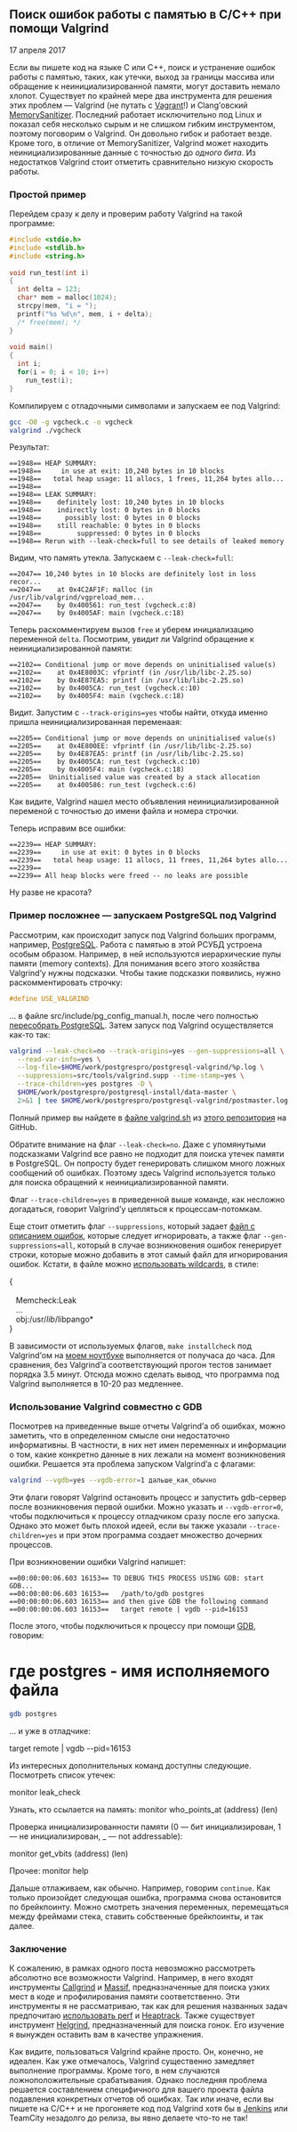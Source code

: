 ## Поиск ошибок работы с памятью в C/C++ при помощи Valgrind

17 апреля 2017

Если вы пишете код на языке C или C++, поиск и устранение ошибок работы с памятью, таких, как утечки, выход за границы массива или обращение к неинициализированной памяти, могут доставить немало хлопот. Существует по крайней мере два инструмента для решения этих проблем — Valgrind (не путать с [Vagrant](https://eax.me/vagrant/)!) и Clang’овский [MemorySanitizer](http://clang.llvm.org/docs/MemorySanitizer.html). Последний работает исключительно под Linux и показал себя несколько сырым и не слишком гибким инструментом, поэтому поговорим о Valgrind. Он довольно гибок и работает везде. Кроме того, в отличие от MemorySanitizer, Valgrind может находить неинициализированные данные с точностью до _одного бита_. Из недостатков Valgrind стоит отметить сравнительно низкую скорость работы.

### Простой пример

Перейдем сразу к делу и проверим работу Valgrind на такой программе:

```c
#include <stdio.h>  
#include <stdlib.h>  
#include <string.h>  
  
void run_test(int i)  
{  
  int delta = 123;  
  char* mem = malloc(1024);  
  strcpy(mem, "i = ");  
  printf("%s %d\n", mem, i + delta);  
  /* free(mem); */  
}  
  
void main()  
{  
  int i;  
  for(i = 0; i < 10; i++)  
    run_test(i);  
}
```
Компилируем с отладочными символами и запускаем ее под Valgrind:

```bash
gcc -O0 -g vgcheck.c -o vgcheck  
valgrind ./vgcheck
```

Результат:

```
==1948== HEAP SUMMARY:  
==1948==     in use at exit: 10,240 bytes in 10 blocks  
==1948==   total heap usage: 11 allocs, 1 frees, 11,264 bytes allo...  
==1948==  
==1948== LEAK SUMMARY:  
==1948==    definitely lost: 10,240 bytes in 10 blocks  
==1948==    indirectly lost: 0 bytes in 0 blocks  
==1948==      possibly lost: 0 bytes in 0 blocks  
==1948==    still reachable: 0 bytes in 0 blocks  
==1948==         suppressed: 0 bytes in 0 blocks  
==1948== Rerun with --leak-check=full to see details of leaked memory
```
Видим, что память утекла. Запускаем с `--leak-check=full`:

```
==2047== 10,240 bytes in 10 blocks are definitely lost in loss recor...  
==2047==    at 0x4C2AF1F: malloc (in /usr/lib/valgrind/vgpreload_mem...  
==2047==    by 0x400561: run_test (vgcheck.c:8)  
==2047==    by 0x4005AF: main (vgcheck.c:18)
```
Теперь раскомментируем вызов `free` и уберем инициализацию переменной `delta`. Посмотрим, увидит ли Valgrind обращение к неинициализированной памяти:
```
==2102== Conditional jump or move depends on uninitialised value(s)  
==2102==    at 0x4E8003C: vfprintf (in /usr/lib/libc-2.25.so)  
==2102==    by 0x4E87EA5: printf (in /usr/lib/libc-2.25.so)  
==2102==    by 0x4005CA: run_test (vgcheck.c:10)  
==2102==    by 0x4005F4: main (vgcheck.c:18)

```
Видит. Запустим с `--track-origins=yes` чтобы найти, откуда именно пришла неинициализированная переменаая:

```
==2205== Conditional jump or move depends on uninitialised value(s)  
==2205==    at 0x4E800EE: vfprintf (in /usr/lib/libc-2.25.so)  
==2205==    by 0x4E87EA5: printf (in /usr/lib/libc-2.25.so)  
==2205==    by 0x4005CA: run_test (vgcheck.c:10)  
==2205==    by 0x4005F4: main (vgcheck.c:18)  
==2205==  Uninitialised value was created by a stack allocation  
==2205==    at 0x400586: run_test (vgcheck.c:6)
```
Как видите, Valgrind нашел место объявления неинициализированной переменой с точностью до имени файла и номера строчки.

Теперь исправим все ошибки:

```
==2239== HEAP SUMMARY:  
==2239==     in use at exit: 0 bytes in 0 blocks  
==2239==   total heap usage: 11 allocs, 11 frees, 11,264 bytes allo...  
==2239==  
==2239== All heap blocks were freed -- no leaks are possible
```
Ну разве не красота?

### Пример посложнее — запускаем PostgreSQL под Valgrind

Рассмотрим, как происходит запуск под Valgrind больших программ, например, [PostgreSQL](https://eax.me/postgresql-install/). Работа с памятью в этой РСУБД устроена особым образом. Например, в ней используются иерархические пулы памяти (memory contexts). Для понимания всего этого хозяйства Valgrind’у нужны подсказки. Чтобы такие подсказки появились, нужно раскомментировать строчку:

```c
#define USE_VALGRIND
```

… в файле src/include/pg_config_manual.h, после чего полностью [пересобрать PostgreSQL](https://eax.me/postgresql-build/). Затем запуск под Valgrind осуществляется как-то так:

```bash
valgrind --leak-check=no --track-origins=yes --gen-suppressions=all \  
  --read-var-info=yes \  
  --log-file=$HOME/work/postgrespro/postgresql-valgrind/%p.log \  
  --suppressions=src/tools/valgrind.supp --time-stamp=yes \  
  --trace-children=yes postgres -D \  
  $HOME/work/postgrespro/postgresql-install/data-master \  
  2>&1 | tee $HOME/work/postgrespro/postgresql-valgrind/postmaster.log
```
Полный пример вы найдете в [файле valgrind.sh](https://github.com/afiskon/pgscripts/blob/master/valgrind.sh) из [этого репозитория](https://github.com/afiskon/pgscripts) на GitHub.

Обратите внимание на флаг `--leak-check=no`. Даже с упомянутыми подсказками Valgrind все равно не подходит для поиска утечек памяти в PostgreSQL. Он попросту будет генерировать слишком много ложных сообщений об ошибках. Поэтому здесь Valgrind используется только для поиска обращений к неинициализированной памяти.

Флаг `--trace-children=yes` в приведенной выше команде, как несложно догадаться, говорит Valgrind’у цепляться к процессам-потомкам.

Еще стоит отметить флаг `--suppressions`, который задает [файл с описанием ошибок](https://github.com/postgres/postgres/blob/master/src/tools/valgrind.supp), которые следует игнорировать, а также флаг `--gen-suppressions=all`, который в случае возникновения ошибок генерирует строки, которые можно добавить в этот самый файл для игнорирования ошибок. Кстати, в файле можно [использовать wildcards](https://wiki.wxwidgets.org/Valgrind_Suppression_File_Howto#Wildcards), в стиле:

{  
   <libpango>  
   Memcheck:Leak  
   ...  
   obj:/usr/*lib*/libpango*  
}

В зависимости от используемых флагов, `make installcheck` под Valgrind’ом на [моем ноутбуке](https://eax.me/fujitsu-lifebook-e733/) выполняется от получаса до часа. Для сравнения, без Valgrind’а соответствующий прогон тестов занимает порядка 3.5 минут. Отсюда можно сделать вывод, что программа под Valgrind выполняется в 10-20 раз медленнее.

### Использование Valgrind совместно с GDB

Посмотрев на приведенные выше отчеты Valgrind’а об ошибках, можно заметить, что в определенном смысле они недостаточно информативны. В частности, в них нет имен переменных и информации о том, какие конкретно данные в них лежали на момент возникновения ошибки. Решается эта проблема запуском Valgrind’а с флагами:

```bash
valgrind --vgdb=yes --vgdb-error=1 дальше_как_обычно
```

Эти флаги говорят Valgrind остановить процесс и запустить gdb-сервер после возникновения первой ошибки. Можно указать и `--vgdb-error=0`, чтобы подключиться к процессу отладчиком сразу после его запуска. Однако это может быть плохой идеей, если вы также указали `--trace-children=yes` и при этом программа создает множество дочерних процессов.

При возникновении ошибки Valgrind напишет:

```
==00:00:00:06.603 16153== TO DEBUG THIS PROCESS USING GDB: start GDB...  
==00:00:00:06.603 16153==   /path/to/gdb postgres  
==00:00:00:06.603 16153== and then give GDB the following command  
==00:00:00:06.603 16153==   target remote | vgdb --pid=16153
```
После этого, чтобы подключиться к процессу при помощи [GDB](https://eax.me/gdb/), говорим:

# где postgres - имя исполняемого файла  
```bash
gdb postgres
```
… и уже в отладчике:

target remote | vgdb --pid=16153

Из интересных дополнительных команд доступны следующие. Посмотреть список утечек:

monitor leak_check

Узнать, кто ссылается на память:
monitor who_points_at (address) (len)

Проверка инициализированности памяти (0 — бит инициализирован, 1 — не инициализирован, _ — not addressable):

monitor get_vbits (address) (len)

Прочее:
monitor help

Дальше отлаживаем, как обычно. Например, говорим `continue`. Как только произойдет следующая ошибка, программа снова остановится по брейкпоинту. Можно смотреть значения переменных, перемещаться между фреймами стека, ставить собственные брейкпоинты, и так далее.

### Заключение

К сожалению, в рамках одного поста невозможно рассмотреть абсолютно все возможности Valgrind. Например, в него входят инструменты [Callgrind](http://valgrind.org/docs/manual/cl-manual.html) и [Massif](http://valgrind.org/docs/manual/ms-manual.html), предназначенные для поиска узких мест в коде и профилирования памяти соответственно. Эти инструменты я не рассматриваю, так как для решения названных задач предпочитаю [использовать perf](https://eax.me/c-cpp-profiling/) и [Heaptrack](https://eax.me/heaptrack/). Также существует инструмент [Helgrind](http://valgrind.org/docs/manual/hg-manual.html), предназначенный для поиска гонок. Его изучение я вынужден оставить вам в качестве упражнения.

Как видите, пользоваться Valgrind крайне просто. Он, конечно, не идеален. Как уже отмечалось, Valgrind существенно замедляет выполнение программы. Кроме того, в нем случаются ложноположительные срабатывания. Однако последняя проблема решается составлением специфичного для вашего проекта файла подавления конкретных отчетов об ошибках. Так или иначе, если вы пишете на C/C++ и не прогоняете код под Valgrind хотя бы в [Jenkins](https://eax.me/jenkins/) или TeamCity незадолго до релиза, вы явно делаете что-то не так!
